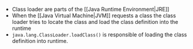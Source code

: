 - Class loader are parts of the [[Java Runtime Environment|JRE]]
- When the [[Java Virtual Machine|JVM]] requests a class the class loader tries to locate the class and load the class definition into the runtime
- `java.lang.ClassLoader.loadClass()` is responsible of loading the class definition into runtime.